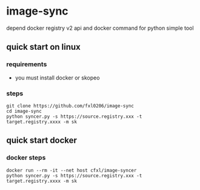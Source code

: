 # image-sync

depend docker registry v2 api and docker command for python simple tool

## quick start on linux

### requirements

* you must install docker or skopeo

### steps

```shell
git clone https://github.com/fxl0206/image-sync
cd image-sync
python syncer.py -s https://source.registry.xxx -t target.registry.xxxx -m sk
```

## quick start docker

### docker steps

```shell
docker run --rm -it --net host cfxl/image-syncer
python syncer.py -s https://source.registry.xxx -t target.registry.xxxx -m sk
```
